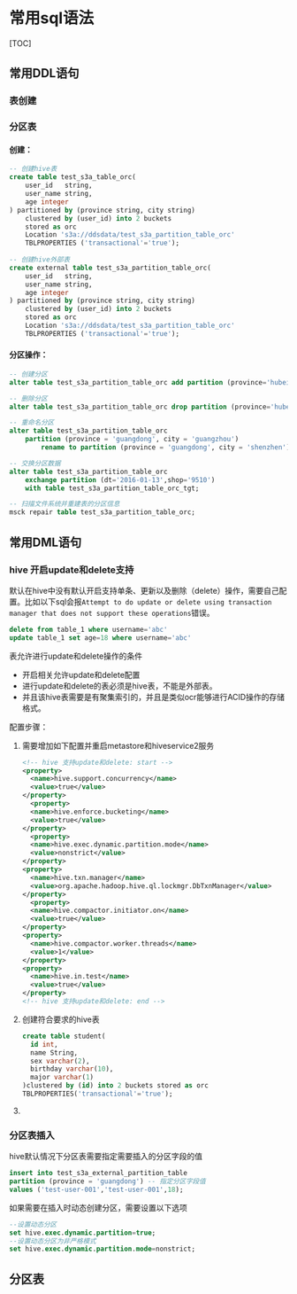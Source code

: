 # 常用sql语法

[TOC]

## 常用DDL语句

### 表创建

### 分区表

#### 创建：

```sql
-- 创建hive表
create table test_s3a_table_orc(
    user_id   string,
    user_name string,
    age integer
) partitioned by (province string, city string)
    clustered by (user_id) into 2 buckets
    stored as orc
    Location 's3a://ddsdata/test_s3a_partition_table_orc'
    TBLPROPERTIES ('transactional'='true');
    
-- 创建hive外部表
create external table test_s3a_partition_table_orc(
    user_id   string,
    user_name string,
    age integer
) partitioned by (province string, city string)
    clustered by (user_id) into 2 buckets
    stored as orc
    Location 's3a://ddsdata/test_s3a_partition_table_orc'
    TBLPROPERTIES ('transactional'='true');
```

#### 分区操作：

```sql
-- 创建分区
alter table test_s3a_partition_table_orc add partition (province='hubei');

-- 删除分区
alter table test_s3a_partition_table_orc drop partition (province='hubei');

-- 重命名分区
alter table test_s3a_partition_table_orc
    partition (province = 'guangdong', city = 'guangzhou')
        rename to partition (province = 'guangdong', city = 'shenzhen');

-- 交换分区数据
alter table test_s3a_partition_table_orc 
    exchange partition (dt='2016-01-13',shop='9510') 
    with table test_s3a_partition_table_orc_tgt;

-- 扫描文件系统并重建表的分区信息
msck repair table test_s3a_partition_table_orc;
```





## 常用DML语句

### hive 开启update和delete支持

默认在hive中没有默认开启支持单条、更新以及删除（delete）操作，需要自己配置。比如以下sql会报`Attempt to do update or delete using transaction manager that does not support these operations`错误。

```sql
delete from table_1 where username='abc'
update table_1 set age=18 where username='abc'
```

表允许进行update和delete操作的条件

- 开启相关允许update和delete配置
- 进行update和delete的表必须是hive表，不能是外部表。
- 并且该hive表需要是有聚集索引的，并且是类似ocr能够进行ACID操作的存储格式。

配置步骤：

1. 需要增加如下配置并重启metastore和hiveservice2服务

   ```xml
   <!-- hive 支持update和delete: start -->
   <property>
     <name>hive.support.concurrency</name>
     <value>true</value>
   </property>
     <property>
     <name>hive.enforce.bucketing</name>
     <value>true</value>
   </property>
     <property>
     <name>hive.exec.dynamic.partition.mode</name>
     <value>nonstrict</value>
   </property>
   <property>
     <name>hive.txn.manager</name>
     <value>org.apache.hadoop.hive.ql.lockmgr.DbTxnManager</value>
   </property>
     <property>
     <name>hive.compactor.initiator.on</name>
     <value>true</value>
   </property>
   <property>
     <name>hive.compactor.worker.threads</name>
     <value>1</value>
   </property>
   <property>
     <name>hive.in.test</name>
     <value>true</value>
   </property>
   <!-- hive 支持update和delete: end -->
   ```

   

2. 创建符合要求的hive表

   ```sql
   create table student(
     id int,
     name String,
     sex varchar(2),
     birthday varchar(10),
     major varchar(1)
   )clustered by (id) into 2 buckets stored as orc 
   TBLPROPERTIES('transactional'='true');
   ```

3. 

### 分区表插入

hive默认情况下分区表需要指定需要插入的分区字段的值

```sql
insert into test_s3a_external_partition_table 
partition (province = 'guangdong') -- 指定分区字段值
values ('test-user-001','test-user-001',18);
```

如果需要在插入时动态创建分区，需要设置以下选项

```sql
--设置动态分区
set hive.exec.dynamic.partition=true;
--设置动态分区为非严格模式
set hive.exec.dynamic.partition.mode=nonstrict;
```









## 分区表